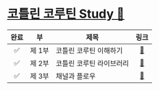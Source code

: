 # [코틀린 코루틴 Study 📖](https://product.kyobobook.co.kr/detail/S000210537188)

| 완료 |  부   | 제목            |                                    링크                                     |
|:--:|:----:|---------------|:-------------------------------------------------------------------------:|
| ✅  | 제 1부 | 코틀린 코루틴 이해하기  | [📜](https://github.com/ppeper/Kotlin-Coroutines/tree/main/docs/chapter1) |
| ✅  | 제 2부 | 코틀린 코루틴 라이브러리 | [📜](https://github.com/ppeper/Kotlin-Coroutines/tree/main/docs/chapter2) |
| ✅  | 제 3부 | 채널과 플로우       | [📜](https://github.com/ppeper/Kotlin-Coroutines/tree/main/docs/chapter3) |

